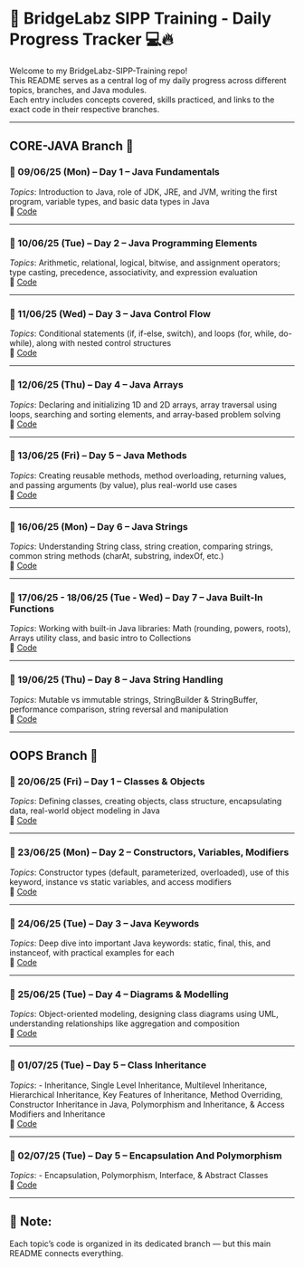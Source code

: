 # 🧠 BridgeLabz SIPP Training - Daily Progress Tracker 💻🔥

Welcome to my BridgeLabz-SIPP-Training repo!  
This README serves as a central log of my daily progress across different topics, branches, and Java modules.  
Each entry includes concepts covered, skills practiced, and links to the exact code in their respective branches.

---

## CORE-JAVA Branch 📂

### 📅 09/06/25 (Mon) – Day 1 – Java Fundamentals  
*Topics*: Introduction to Java, role of JDK, JRE, and JVM, writing the first program, variable types, and basic data types in Java  
🔗 [Code](https://github.com/AmritanshuGupta/BridgeLabz-SIPP-Training/tree/Core-Java/JavaFundamentals)

---

### 📅 10/06/25 (Tue) – Day 2 – Java Programming Elements  
*Topics*: Arithmetic, relational, logical, bitwise, and assignment operators; type casting, precedence, associativity, and expression evaluation  
🔗 [Code](https://github.com/AmritanshuGupta/BridgeLabz-SIPP-Training/tree/Core-Java/ProgrammingELements)

---

### 📅 11/06/25 (Wed) – Day 3 – Java Control Flow  
*Topics*: Conditional statements (if, if-else, switch), and loops (for, while, do-while), along with nested control structures  
🔗 [Code](https://github.com/AmritanshuGupta/BridgeLabz-SIPP-Training/tree/Core-Java/ControlFlow)

---

### 📅 12/06/25 (Thu) – Day 4 – Java Arrays  
*Topics*: Declaring and initializing 1D and 2D arrays, array traversal using loops, searching and sorting elements, and array-based problem solving  
🔗 [Code](https://github.com/AmritanshuGupta/BridgeLabz-SIPP-Training/tree/Core-Java/Array)

---

### 📅 13/06/25 (Fri) – Day 5 – Java Methods  
*Topics*: Creating reusable methods, method overloading, returning values, and passing arguments (by value), plus real-world use cases  
🔗 [Code](https://github.com/AmritanshuGupta/BridgeLabz-SIPP-Training/tree/Core-Java/ProgrammingMethods)

---

### 📅 16/06/25 (Mon) – Day 6 – Java Strings  
*Topics*: Understanding String class, string creation, comparing strings, common string methods (charAt, substring, indexOf, etc.)  
🔗 [Code](https://github.com/AmritanshuGupta/BridgeLabz-SIPP-Training/tree/Core-Java/Strings)

---

### 📅 17/06/25 - 18/06/25 (Tue - Wed) – Day 7 – Java Built-In Functions  
*Topics*: Working with built-in Java libraries: Math (rounding, powers, roots), Arrays utility class, and basic intro to Collections  
🔗 [Code](https://github.com/AmritanshuGupta/BridgeLabz-SIPP-Training/tree/Core-Java/Built-InFunctions)

---

### 📅 19/06/25 (Thu) – Day 8 – Java String Handling  
*Topics*: Mutable vs immutable strings, StringBuilder & StringBuffer, performance comparison, string reversal and manipulation  
🔗 [Code](https://github.com/AmritanshuGupta/BridgeLabz-SIPP-Training/tree/Core-Java/StringHandling)

---

## OOPS Branch 🧱

### 📅 20/06/25 (Fri) – Day 1 – Classes & Objects  
*Topics*: Defining classes, creating objects, class structure, encapsulating data, real-world object modeling in Java  
🔗 [Code](https://github.com/AmritanshuGupta/BridgeLabz-SIPP-Training/tree/OOPS/JavaClassAndObject)

---

### 📅 23/06/25 (Mon) – Day 2 – Constructors, Variables, Modifiers  
*Topics*: Constructor types (default, parameterized, overloaded), use of this keyword, instance vs static variables, and access modifiers  
🔗 [Code](https://github.com/AmritanshuGupta/BridgeLabz-SIPP-Training/tree/OOPS/JavaConstructorAndVariables)

---

### 📅 24/06/25 (Tue) – Day 3 – Java Keywords  
*Topics*: Deep dive into important Java keywords: static, final, this, and instanceof, with practical examples for each  
🔗 [Code](https://github.com/AmritanshuGupta/BridgeLabz-SIPP-Training/tree/OOPS/StaticIntFinalKeywords)

---

### 📅 25/06/25 (Tue) – Day 4 – Diagrams & Modelling  
*Topics*: Object-oriented modeling, designing class diagrams using UML, understanding relationships like aggregation and composition  
🔗 [Code](https://github.com/AmritanshuGupta/BridgeLabz-SIPP-Training/tree/OOPS/ObjectModelingClassSequenceDiagram)

---

### 📅 01/07/25 (Tue) – Day 5 – Class Inheritance  
*Topics*: - Inheritance, Single Level Inheritance, Multilevel Inheritance, Hierarchical Inheritance, Key Features of Inheritance, Method Overriding, Constructor Inheritance in Java, Polymorphism and Inheritance, & Access Modifiers and Inheritance  
🔗 [Code](https://github.com/AmritanshuGupta/BridgeLabz-SIPP-Training/tree/OOPS/ClassInheritance)

---

### 📅 02/07/25 (Tue) – Day 5 – Encapsulation And Polymorphism 
*Topics*: - Encapsulation, Polymorphism, Interface, & Abstract Classes  
🔗 [Code](https://github.com/AmritanshuGupta/BridgeLabz-SIPP-Training/tree/OOPS/EncapsulationPolymorphism)

---

## 📝 Note:
Each topic’s code is organized in its dedicated branch — but this main README connects everything.